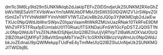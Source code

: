 dm1lc3M6Ly9ld29nSUNKMklqb2dJaklpTEFvZ0lDSndjeUk2SUNKM2RXeGhZbWx1WjE5aVltTXVibWwxYm1sMWJtbDFMbU5tSWl3S0lDQWlZV1JrSWpvZ0ltSmlZeTV1YVhWdWFYVnVhWFV1WTJZaUxBb2dJQ0p3YjNKMElqb2dJalEwTXlJc0NpQWdJbWxrSWpvZ0lqazVaamRtWkRZMUxUazRNak10TkRFeE9DMWhZVFF5TFRsa1pEUmlabU01T0RsaU1TSXNDaUFnSW1GcFpDSTZJQ0l5T1NJc0NpQWdJbTVsZENJNklDSjNjeUlzQ2lBZ0luUjVjR1VpT2lBaWJtOXVaU0lzQ2lBZ0ltaHZjM1FpT2lBaVltSmpMbTVwZFc1cGRXNXBkUzVqWmlJc0NpQWdJbkJoZEdnaU9pQWlMekppTUdFeE4yTmlMeUlzQ2lBZ0luUnNjeUk2SUNKMGJITWlDbjBL
